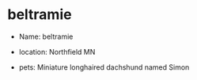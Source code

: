 # beltramie

* Name: beltramie

* location: Northfield MN

* pets: Miniature longhaired dachshund named Simon 
